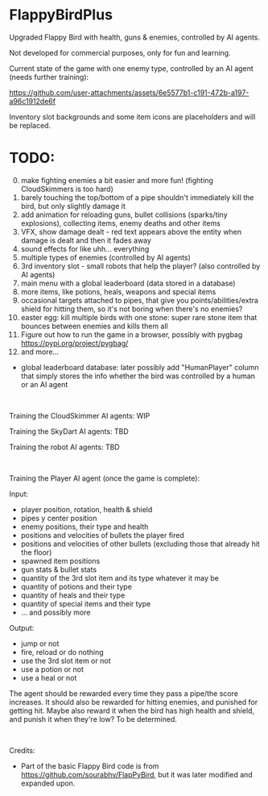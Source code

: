 # FlappyBirdPlus
Upgraded Flappy Bird with health, guns & enemies, controlled by AI agents.

Not developed for commercial purposes, only for fun and learning.

Current state of the game with one enemy type, controlled by an AI agent (needs further training):

https://github.com/user-attachments/assets/6e5577b1-c191-472b-a197-a96c1912de6f

Inventory slot backgrounds and some item icons are placeholders and will be replaced.

# TODO:
0. make fighting enemies a bit easier and more fun! (fighting CloudSkimmers is too hard)
1. barely touching the top/bottom of a pipe shouldn't immediately kill the bird, but only slightly damage it
2. add animation for reloading guns, bullet collisions (sparks/tiny explosions), collecting items, enemy deaths and other items 
3. VFX, show damage dealt - red text appears above the entity when damage is dealt and then it fades away
4. sound effects for like uhh... everything
5. multiple types of enemies (controlled by AI agents)
6. 3rd inventory slot - small robots that help the player? (also controlled by AI agents)
7. main menu with a global leaderboard (data stored in a database)
8. more items, like potions, heals, weapons and special items
9. occasional targets attached to pipes, that give you points/abilities/extra shield for hitting them, so it's not boring when there's no enemies?
10. easter egg: kill multiple birds with one stone: super rare stone item that bounces between enemies and kills them all
11. Figure out how to run the game in a browser, possibly with pygbag https://pypi.org/project/pygbag/
12. and more... 

- global leaderboard database: later possibly add "HumanPlayer" column that simply stores the info whether the bird was controlled by a human or an AI agent

<br/>

Training the CloudSkimmer AI agents: WIP

Training the SkyDart AI agents: TBD

Training the robot AI agents: TBD

<br/>

Training the Player AI agent (once the game is complete):

Input:
 - player position, rotation, health & shield
 - pipes y center position
 - enemy positions, their type and health
 - positions and velocities of bullets the player fired
 - positions and velocities of other bullets (excluding those that already hit the floor)
 - spawned item positions
 - gun stats & bullet stats
 - quantity of the 3rd slot item and its type whatever it may be
 - quantity of potions and their type
 - quantity of heals and their type
 - quantity of special items and their type
 - ... and possibly more

Output:
 - jump or not
 - fire, reload or do nothing
 - use the 3rd slot item or not
 - use a potion or not
 - use a heal or not

The agent should be rewarded every time they pass a pipe/the score increases.
It should also be rewarded for hitting enemies, and punished for getting hit.
Maybe also reward it when the bird has high health and shield, and punish it when they're low?
To be determined.

<br/>

Credits:
 - Part of the basic Flappy Bird code is from https://github.com/sourabhv/FlapPyBird, but it was later modified and expanded upon.
